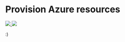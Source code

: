 # Provision Azure resources

<a href="https://portal.azure.com/#create/Microsoft.Template/uri/https%3a%2f%2fraw%2egithubusercontent%2ecom%2fneko%2dneko%2fazure%2dhackfest%2fmaster%2fazuredeploy%2ejson" target="_blank">
    <img src="http://azuredeploy.net/deploybutton.png"/>
</a>
<a href="http://armviz.io/#/?load=https%3a%2f%2fraw%2egithubusercontent%2ecom%2fneko%2dneko%2fazure%2dhackfest%2fmaster%2fazuredeploy%2ejson" target="_blank">
    <img src="http://armviz.io/visualizebutton.png"/>
</a>

:)
